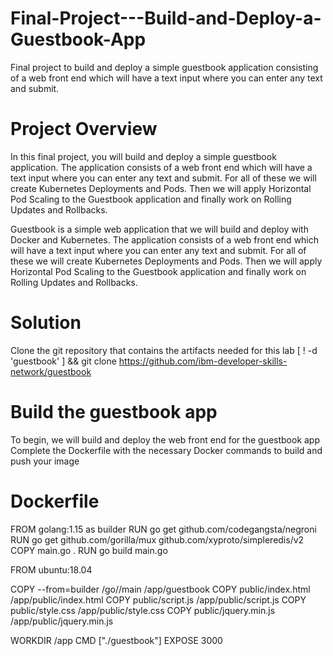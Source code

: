 # Final-Project---Build-and-Deploy-a-Guestbook-App
Final project to build and deploy a simple guestbook application consisting of a web front end which will have a text input where you can enter any text and submit.

# Project Overview
In this final project, you will build and deploy a simple guestbook application. The application consists of a web front end which will have a text input where you can enter any text and submit. For all of these we will create Kubernetes Deployments and Pods. Then we will apply Horizontal Pod Scaling to the Guestbook application and finally work on Rolling Updates and Rollbacks.

Guestbook is a simple web application that we will build and deploy with Docker and Kubernetes. The application consists of a web front end which will have a text input where you can enter any text and submit. For all of these we will create Kubernetes Deployments and Pods. Then we will apply Horizontal Pod Scaling to the Guestbook application and finally work on Rolling Updates and Rollbacks.

# Solution
Clone the git repository that contains the artifacts needed for this lab
[ ! -d 'guestbook' ] && git clone https://github.com/ibm-developer-skills-network/guestbook

# Build the guestbook app
To begin, we will build and deploy the web front end for the guestbook app
Complete the Dockerfile with the necessary Docker commands to build and push your image
# Dockerfile
FROM golang:1.15 as builder
RUN go get github.com/codegangsta/negroni
RUN go get github.com/gorilla/mux github.com/xyproto/simpleredis/v2
COPY main.go .
RUN go build main.go

FROM ubuntu:18.04

COPY --from=builder /go//main /app/guestbook
COPY public/index.html /app/public/index.html
COPY public/script.js /app/public/script.js
COPY public/style.css /app/public/style.css
COPY public/jquery.min.js /app/public/jquery.min.js

WORKDIR /app
CMD ["./guestbook"]
EXPOSE 3000

